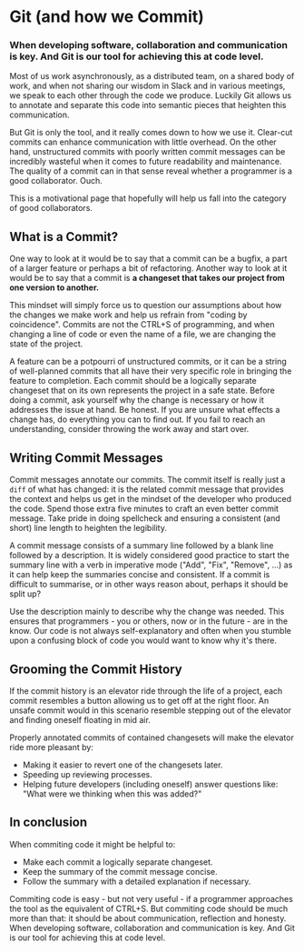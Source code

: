 # Git (and how we Commit)

### When developing software, collaboration and communication is key. And Git is our tool for achieving this at code level.

Most of us work asynchronously, as a distributed team, on a shared body of work, and when not sharing our wisdom in Slack and in various meetings, we speak to each other through the code we produce. Luckily Git allows us to annotate and separate this code into semantic pieces that heighten this communication.

But Git is only the tool, and it really comes down to how we use it. Clear-cut commits can enhance communication with little overhead. On the other hand, unstructured commits with poorly written commit messages can be incredibly wasteful when it comes to future readability and maintenance. The quality of a commit can in that sense reveal whether a programmer is a good collaborator. Ouch.

This is a motivational page that hopefully will help us fall into the category of good collaborators.

## What is a Commit?

One way to look at it would be to say that a commit can be a bugfix, a part of a larger feature or perhaps a bit of refactoring. Another way to look at it would be to say that a commit is **a changeset that takes our project from one version to another.**

This mindset will simply force us to question our assumptions about how the changes we make work and help us refrain from "coding by coincidence". Commits are not the CTRL+S of programming, and when changing a line of code or even the name of a file, we are changing the state of the project.

A feature can be a potpourri of unstructured commits, or it can be a string of well-planned commits that all have their very specific role in bringing the feature to completion. Each commit should be a logically separate changeset that on its own represents the project in a safe state. Before doing a commit, ask yourself why the change is necessary or how it addresses the issue at hand. Be honest. If you are unsure what effects a change has, do everything you can to find out. If you fail to reach an understanding, consider throwing the work away and start over.

## Writing Commit Messages

Commit messages annotate our commits. The commit itself is really just a `diff` of what has changed: it is the related commit message that provides the context and helps us get in the mindset of the developer who produced the code. Spend those extra five minutes to craft an even better commit message. Take pride in doing spellcheck and ensuring a consistent (and short) line length to heighten the legibility.

A commit message consists of a summary line followed by a blank line followed by a description. It is widely considered good practice to start the summary line with a verb in imperative mode ("Add", "Fix", "Remove", ...) as it can help keep the summaries concise and consistent. If a commit is difficult to summarise, or in other ways reason about, perhaps it should be split up?

Use the description mainly to describe why the change was needed. This ensures that programmers - you or others, now or in the future - are in the know. Our code is not always self-explanatory and often when you stumble upon a confusing block of code you would want to know why it's there.

## Grooming the Commit History

If the commit history is an elevator ride through the life of a project, each commit resembles a button allowing us to get off at the right floor. An unsafe commit would in this scenario resemble stepping out of the elevator and finding oneself floating in mid air.

Properly annotated commits of contained changesets will make the elevator ride more pleasant by:

* Making it easier to revert one of the changesets later.
* Speeding up reviewing processes.
* Helping future developers (including oneself) answer questions like: "What were we thinking when this was added?"

## In conclusion

When commiting code it might be helpful to:

* Make each commit a logically separate changeset.
* Keep the summary of the commit message concise.
* Follow the summary with a detailed explanation if necessary.

Commiting code is easy - but not very useful - if a programmer approaches the tool as the equivalent of CTRL+S. But commiting code should be much more than that: it should be about communication, reflection and honesty. When developing software, collaboration and communication is key. And Git is our tool for achieving this at code level.
